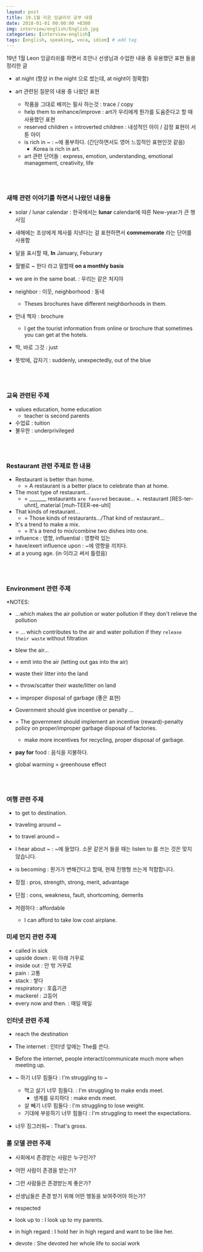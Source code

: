 ```yaml
---
layout: post
title: 19.1월 리온 잉글리쉬 공부 내용
date: 2018-01-01 00:00:00 +0300
img: interview/english/English.jpg
categories: [interview-english] 
tags: [english, speaking, voca, idiom] # add tag
---
```


19년 1월 Leon 잉글리쉬를 하면서 조안나 선생님과 수업한 내용 중 유용했던 표현 들을 정리한 글

+ at night (항상 in the night 으로 썼는데, at night이 정확함)

+ art 관련된 질문의 내용 중 나왔던 표현
    + 작품을 그대로 배끼는 필사 하는것 : trace / copy
    + help them to enhance/improve : art가 우리에게 뭔가를 도움준다고 할 때 사용했던 표현
    + reserved children = introverted children : 내성적인 아이 / 감정 표현이 서툰 아이
    + is rich in ~ : ~에 풍부하다. (간단하면서도 영어 느낌적인 표현인것 같음)
        + Korea is rich in art.
    + art 관련 단어들 : express, emotion, understanding, emotional management, creativity, life

<br><br>
  
### 새해 관련 이야기를 하면서 나왔던 내용들  
+ solar / lunar calendar : 한국에서는 **lunar** calendar에 따른 New-year가 큰 행사임
+ 새해에는 조상에게 제사를 지낸다는 걸 표현하면서 **commemorate** 라는 단어를 사용함
+ 달을 표시할 때, **In** January, Feburary
+ 월별로 ~ 한다 라고 말할때 **on a monthly basis**

+ we are in the same boat. : 우리는 같은 처지야
+ neighbor : 이웃, neighborhood : 동네
    + Theses brochures have different neighborhoods in them.
    
+ 안내 책자 : brochure
    + I get the tourist information from online or brochure that sometimes you can get at the hotels.
+ 딱, 바로 그것 : just
+ 뜻밖에, 갑자기 : suddenly, unexpectedly, out of the blue

<br><br>

### 교육 관련된 주제
+ values education, home education
    + teacher is second parents
+ 수업료 : tuition
+ 불우한 : underprivileged 

<br><br>

### Restaurant 관련 주제로 한 내용 
+ Restaurant is better than home.
    + = A restaurant is a better place to celebrate than at home.
+ The most type of restaurant...
    + = _______ restaurants `are favored` because... 
+. restaurant \[RES-ter-uhnt\], material \[muh-TEER-ee-uhl\]
+ That kinds of restaurant...
    + = Those kinds of restaurants.../That kind of restaurant...
+ It's a trend to make a mix.
    + = It's a trend to mix/combine two dishes into one.
+ influence : 영향, influential : 영향력 있는
+ have/exert influence upon : ~에 영향을 끼치다.
+ at a young age. (in 이라고 써서 틀렸음)

<br><br>

### Environment 관련 주제

*NOTES: 
+ ...which makes the air pollution or water pollution if they don't relieve the pollution
+  = ... which contributes to the air and water pollution if they `release their waste` without filtration

+ blew the air...
+ = emit into the air (letting out gas into the air)

+ waste their litter into the land
+ = throw/scatter their waste/litter on land
+ = improper disposal of garbage (좋은 표현)

+ Government should give incentive or penalty ...
+ = The government should implement an incentive (reward)-penalty policy on proper/improper garbage disposal of factories.
    + make more incentives for recycling, proper disposal of garbage.

+ **pay for** food : 음식을 지불하다.

+ global warming = greenhouse effect

<br><br>

### 여행 관련 주제

+ to get to destination.
+ traveling around ~
+ to travel around ~

+ I hear about ~ : ~에 들었다. 소문 같은거 들을 때는 listen to 를 쓰는 것은 맞지 않습니다.  
+ is becoming : 뭔가가 변해간다고 할때, 현재 진행형 쓰는게 적합합니다.

+ 장점 : pros, strength, strong, merit, advantage
+ 단점 : cons, weakness, fault, shortcoming, demerits

+ 저렴하다 : affordable
    + I can afford to take low cost airplane.   

### 미세 먼지 관련 주제

+ called in sick
+ upside down : 위 아래 거꾸로
+ inside out : 안 밖 거꾸로
+ pain : 고통
+ stack : 쌓다
+ respiratory : 호흡기관
+ mackerel : 고등어
+ every now and then. : 매일 매일


### 인터넷 관련 주제

+ reach the destination
+ The internet : 인터넷 앞에는 The를 쓴다.
+ Before the internet, people interact/communicate much more when meeting up.

+ ~ 하기 너무 힘들다 : I'm struggling to ~
    + 먹고 살기 너무 힘들다. : I'm struggling to make ends meet.
        + 생계를 유지하다 : make ends meet.
    + 살 빼기 너무 힘들다 : I'm struggling to lose weight.
    + 기대에 부응하기 너무 힘들다 : I'm struggling to meet the expectations.
    
+ 너무 징그러워~ : That's gross.

### 롤 모델 관련 주제

+ 사회에서 존경받는 사람은 누구인가?
+ 어떤 사람이 존경을 받는가?
+ 그런 사람들은 존경받는게 좋은가?
+ 선생님들은 존경 받기 위해 어떤 행동을 보여주어야 하는가?

+ respected
+ look up to :  I look up to my parents. 
+ in high regard :  I hold her in high regard and want to be like her.
+ devote : She devoted her whole life to social work